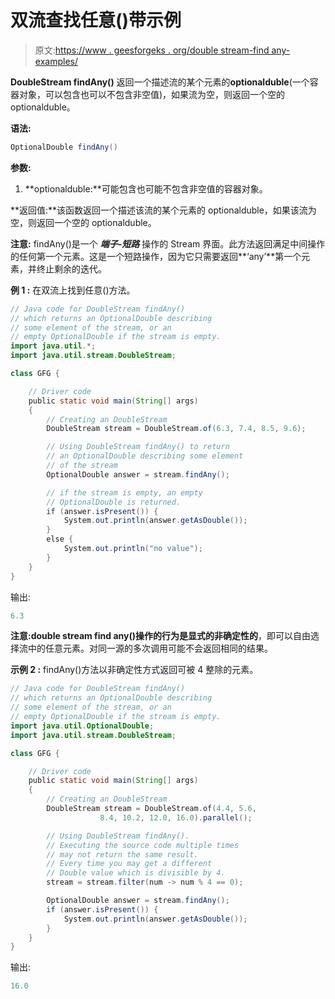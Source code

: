 # 双流查找任意()带示例

> 原文:[https://www . geesforgeks . org/double stream-find any-examples/](https://www.geeksforgeeks.org/doublestream-findany-examples/)

**DoubleStream findAny()** 返回一个描述流的某个元素的**optionalduble**(一个容器对象，可以包含也可以不包含非空值)，如果流为空，则返回一个空的 optionalduble。

**语法:**

```java
OptionalDouble findAny()

```

**参数:**

1.  **optionalduble:**可能包含也可能不包含非空值的容器对象。

**返回值:**该函数返回一个描述该流的某个元素的 optionalduble，如果该流为空，则返回一个空的 optionalduble。

**注意:** findAny()是一个 ***端子-短路*** 操作的 Stream 界面。此方法返回满足中间操作的任何第一个元素。这是一个短路操作，因为它只需要返回**‘any’**第一个元素，并终止剩余的迭代。

**例 1 :** 在双流上找到任意()方法。

```java
// Java code for DoubleStream findAny()
// which returns an OptionalDouble describing
// some element of the stream, or an
// empty OptionalDouble if the stream is empty.
import java.util.*;
import java.util.stream.DoubleStream;

class GFG {

    // Driver code
    public static void main(String[] args)
    {
        // Creating an DoubleStream
        DoubleStream stream = DoubleStream.of(6.3, 7.4, 8.5, 9.6);

        // Using DoubleStream findAny() to return
        // an OptionalDouble describing some element
        // of the stream
        OptionalDouble answer = stream.findAny();

        // if the stream is empty, an empty
        // OptionalDouble is returned.
        if (answer.isPresent()) {
            System.out.println(answer.getAsDouble());
        }
        else {
            System.out.println("no value");
        }
    }
}
```

输出:

```java
6.3

```

**注意:**double stream find any()操作的行为是显式的**非确定性的**，即可以自由选择流中的任意元素。对同一源的多次调用可能不会返回相同的结果。

**示例 2 :** findAny()方法以非确定性方式返回可被 4 整除的元素。

```java
// Java code for DoubleStream findAny()
// which returns an OptionalDouble describing
// some element of the stream, or an
// empty OptionalDouble if the stream is empty.
import java.util.OptionalDouble;
import java.util.stream.DoubleStream;

class GFG {

    // Driver code
    public static void main(String[] args)
    {
        // Creating an DoubleStream
        DoubleStream stream = DoubleStream.of(4.4, 5.6,
                    8.4, 10.2, 12.0, 16.0).parallel();

        // Using DoubleStream findAny().
        // Executing the source code multiple times
        // may not return the same result.
        // Every time you may get a different
        // Double value which is divisible by 4.
        stream = stream.filter(num -> num % 4 == 0);

        OptionalDouble answer = stream.findAny();
        if (answer.isPresent()) {
            System.out.println(answer.getAsDouble());
        }
    }
}
```

输出:

```java
16.0

```